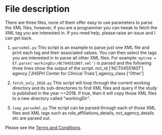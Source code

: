 File description
================
There are three files, none of them offer easy to use parameters to parse the XML files, however, if you are a programmer you can tweak to fetch the XML tag you are interested in. 
If you need help, please raise an issue and I can get back. 

1. `parseXml.py`
This script is an example to parse just one XML file and print each tag and their associated values. You can then select the tags you are interested in to parse all other XML files. 
For example: `mytree = ET.parse('workingDir/NCT04551807.xml')` is parsed and the following three lines show the output of the script. 
nct_id ['NCT04551807']
agency ['JHSPH Center for Clinical Trials']
agency_class ['Other']

2. `fetch_only_2018.py`
This script will loop through the current working directory and its sub-directories to find XML files and query if the study is published in the year >=2018. If true, then 
it will copy those XML files to a new directory called "workingDir". 

3. `loop_parseXml.py`
The script can be parsed through each of those XML files and XML tags such as role_affiliations_details, nct_agency_details etc are parsed out. 

Please see the [Terms and Conditions](https://clinicaltrials.gov/ct2/about-site/terms-conditions).
